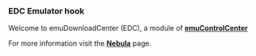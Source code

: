 ### EDC Emulator hook

Welcome to emuDownloadCenter (EDC), a module of [**emuControlCenter**](https://github.com/PhoenixInteractiveNL/emuControlCenter/wiki/)

For more information visit the [**Nebula**](https://github.com/PhoenixInteractiveNL/emuDownloadCenter/wiki/Emulator-nebula#menu) page.
